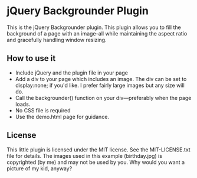 jQuery Backgrounder Plugin
===

This is the jQuery Backgrounder plugin. This plugin allows you to fill the background of a page with an image–all while maintaining the aspect ratio and gracefully handling window resizing.

How to use it
---

* Include jQuery and the plugin file in your page
* Add a div to your page which includes an image. The div can be set to display:none; if you'd like. I prefer fairly large images but any size will do.
* Call the backgrounder() function on your div—preferably when the page loads.
* No CSS file is required
* Use the demo.html page for guidance.

License
---

This little plugin is licensed under the MIT license. See the MIT-LICENSE.txt file for details. The images used in this example (birthday.jpg) is copyrighted (by me) and may not be used by you. Why would you want a picture of my kid, anyway?